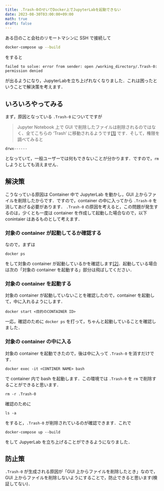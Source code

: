 ```yaml
---
title: .Trash-0のせいでDocker上でJupyterLabを起動できない
date: 2023-08-30T03:00:00+09:00
math: true
draft: false
---
```


ある日のこと会社のリモートマシンに SSH で接続して
```bash
docker-compose up --build
```
をすると
```
failed to solve: error from sender: open /working_directory/.Trash-0: permission denied
```
が出るようになり，JupyterLabを立ち上げれなくなりました．これは困ったということで解決策を考えます．

## いろいろやってみる
まず，原因となっている `.Trash-0` についてですが
> Jupyter Notebook 上で GUI で削除したファイルは削除されるのではなく、全てこちらの ‘Trash’ に移動されるようです[[1]](https://www.cresco.co.jp/blog/entry/11955.html)
です．そして，権限を調べてみると
```
drwx------
```
となっていて，一般ユーザーでは何もできないことが分かります．ですので，`rm` しようとしても消えません．

## 解決策
こうなっている原因は Container 中で JupyterLab を動かし，GUI 上からファイルを削除したからです．ですので，container の中に入ってから `.Trash-0` を消してあげる必要があります．
`.Trash-0` の原因を考えると，この問題が発生するのは，少くとも一度は container を作成して起動した場合なので，以下 conintaier はあるものとして考えます．

### 対象の container が起動してるか確認する
なので，まずは
```
docker ps
```
をして対象の container が起動しているかを確認します[[2]](https://docs.docker.jp/engine/reference/commandline/ps.html)．起動している場合は次の「対象の container を起動する」部分は飛ばしてください．

### 対象の container を起動する
対象の container が起動していないことを確認したので，container を起動して，中に入れるようにします．
```
docker start <目的のCONTAINER ID>
```
一応，確認のために `docker ps` を打って，ちゃんと起動していることを確認しました．

### 対象の container の中に入る
対象の container を起動できたので，後は中に入って `.Trash-0` を消すだけです．
```
docker exec -it <CONTINER NAME> bash
```
で container 内で bash を起動します．この環境では `.Trash-0` を `rm` で削除することができると思います．
```
rm -r .Trash-0
```
確認のために
```
ls -a
```
をすると，`.Trash-0` が削除されているのが確認できます．これで
```
docker-compose up --build
```
をして JupyerLab を立ち上げることができるようになりました．


## 防止策
`.Trash-0` が生成される原因が「GUI 上からファイルを削除したとき」なので，GUI 上からファイルを削除しないようにすることで，防止できると思います(検証してない)．